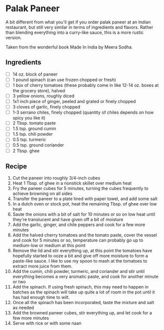 # Palak Paneer

A bit different from what you'll get if you order palak paneer at an Indian restaurant, but still very similar in terms of ingredients and flavors. Rather than blending everything into a curry-like sauce, this is a more rustic version.

Taken from the wonderful book Made In India by Meera Sodha.

## Ingredients

- [ ] 14 oz. block of paneer
- [ ] 1 pound spinach (can use frozen chopped or fresh)
- [ ] 1 box of cherry tomatoes (these probably come in like 12-14 oz. boxes at the grocery store), halved
- [ ] 3 yellow onions, roughly diced
- [ ] 1x1 inch piece of ginger, peeled and grated or finely chopped
- [ ] 3 cloves of garlic, finely chopped
- [ ] 1-3 serrano chiles, finely chopped (quantity of chiles depends on how spicy you like it)
- [ ] 2 Tbsp. tomato paste
- [ ] 1.5 tsp. ground cumin
- [ ] 1.5 tsp. chili powder
- [ ] 0.5 tsp. turmeric
- [ ] 0.5 tsp. ground coriander
- [ ] 2 Tbsp. ghee

## Recipe

1. Cut the paneer into roughly 3/4-inch cubes
1. Heat 1 Tbsp. of ghee in a nonstick skillet over medium heat
1. Fry the paneer cubes for 5 minutes, turning the cubes frequently to achieve browning on all sides
1. Transfer the paneer to a plate lined with paper towel, and add some salt
1. In a dutch oven or stock pot, heat the remaining Tbsp. of ghee over low heat
1. Saute the onions with a bit of salt for 10 minutes or so on low heat until they're translucent and have given off a bit of moisture
1. Add the garlic, ginger, and chile peppers and cook for a few more minutes
1. Add the halved cherry tomatoes and the tomato paste, cover the vessel and cook for 5 minutes or so, temperature can probably go up to medium-low or medium at this point
1. Remove the lid and stir everything up, at this point the tomatoes have hopefully started to ooze a bit and give off more moisture to form a paste-like sauce. I like to use my spoon to mash at the tomatoes to extract more juice from them.
1. Add the cumin, chili powder, turmeric, and coriander and stir until everything becomes a very aromatic paste, and cook for another minute or two
1. Add the spinach. If using fresh spinach, this may need to happen in batches as the spinach will take up quite a lot of room in the pot until it has had enough time to wilt.
1. Once all the spinach has been incorporated, taste the mixture and salt as needed
1. Add the browned paneer cubes, stir everything up, and let cook for a few more minutes
1. Serve with rice or with some naan